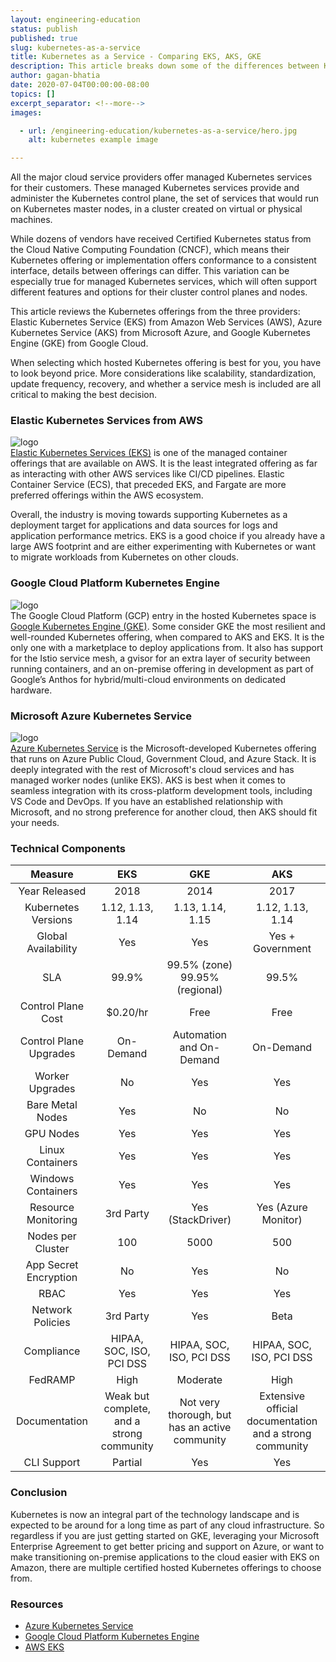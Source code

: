 ```yaml
---
layout: engineering-education
status: publish
published: true
slug: kubernetes-as-a-service
title: Kubernetes as a Service - Comparing EKS, AKS, GKE
description: This article breaks down some of the differences between Kubernetes as a Service from EKS, AKS, and GKE.
author: gagan-bhatia
date: 2020-07-04T00:00:00-08:00
topics: []
excerpt_separator: <!--more-->
images:

  - url: /engineering-education/kubernetes-as-a-service/hero.jpg
    alt: kubernetes example image

---
```

All the major cloud service providers offer managed Kubernetes services for their customers. These managed Kubernetes services provide and administer the Kubernetes control plane, the set of services that would run on Kubernetes master nodes, in a cluster created on virtual or physical machines.
<!--more-->

While dozens of vendors have received Certified Kubernetes status from the Cloud Native Computing Foundation (CNCF), which means their Kubernetes offering or implementation offers conformance to a consistent interface, details between offerings can differ. This variation can be especially true for managed Kubernetes services, which will often support different features and options for their cluster control planes and nodes.

This article reviews the Kubernetes offerings from the three providers: Elastic Kubernetes Service (EKS) from Amazon Web Services (AWS), Azure Kubernetes Service (AKS) from Microsoft Azure, and Google Kubernetes Engine (GKE) from Google Cloud.

When selecting which hosted Kubernetes offering is best for you, you have to look beyond price. More considerations like scalability, standardization, update frequency, recovery, and whether a service mesh is included are all critical to making the best decision.

### Elastic Kubernetes Services from AWS
![logo](/engineering-education/kubernetes-as-a-service/amazon-eks-logo-amazon-eks.png)<br>
[Elastic Kubernetes Services (EKS)](https://aws.amazon.com/eks/) is one of the managed container offerings that are available on AWS. It is the least integrated offering as far as interacting with other AWS services like CI/CD pipelines. Elastic Container Service (ECS), that preceded EKS, and Fargate are more preferred offerings within the AWS ecosystem.

Overall, the industry is moving towards supporting Kubernetes as a deployment target for applications and data sources for logs and application performance metrics. EKS is a good choice if you already have a large AWS footprint and are either experimenting with Kubernetes or want to migrate workloads from Kubernetes on other clouds.

### Google Cloud Platform Kubernetes Engine
![logo](/engineering-education/kubernetes-as-a-service/download.png)<br>
The Google Cloud Platform (GCP) entry in the hosted Kubernetes space is [Google Kubernetes Engine (GKE)](https://cloud.google.com/kubernetes-engine). Some consider GKE the most resilient and well-rounded Kubernetes offering, when compared to AKS and EKS. It is the only one with a marketplace to deploy applications from. It also has support for the Istio service mesh, a  gvisor for an extra layer of security between running containers, and an on-premise offering in development as part of Google’s Anthos for hybrid/multi-cloud environments on dedicated hardware.

### Microsoft Azure Kubernetes Service
![logo](/engineering-education/kubernetes-as-a-service/image.png)<br>
[Azure Kubernetes Service](https://azure.microsoft.com/en-in/services/kubernetes-service/.)
is the Microsoft-developed Kubernetes offering that runs on Azure Public Cloud, Government Cloud, and Azure Stack. It is deeply integrated with the rest of Microsoft's cloud services and has managed worker nodes (unlike EKS). AKS is best when it comes to seamless integration with its cross-platform development tools, including VS Code and DevOps. If you have an established relationship with Microsoft, and no strong preference for another cloud, then AKS should fit your needs.

### Technical Components
|Measure|EKS|GKE|AKS|
|:---------:|:---:|:---:|:---:|
| Year Released	|2018|	2014|	2017|
|Kubernetes Versions|	1.12, 1.13, 1.14|	1.13, 1.14, 1.15|	1.12, 1.13, 1.14|
|Global Availability|	Yes|	Yes|	Yes + Government|
|SLA	|99.9%	|99.5% (zone) 99.95% (regional)| 99.5%|
|Control Plane Cost|	$0.20/hr|	Free|	Free|
|Control Plane Upgrades|	On-Demand|	Automation and On-Demand|	On-Demand|
|Worker Upgrades|	No|	Yes|	Yes|
|Bare Metal Nodes|	Yes|	No|	No|
|GPU Nodes|	Yes|	Yes|	Yes|
|Linux Containers	|Yes|	Yes|	Yes|
|Windows Containers	|Yes	|Yes	|Yes|
|Resource Monitoring	|3rd Party	|Yes (StackDriver)|	Yes (Azure Monitor)|
|Nodes per Cluster	|100	|5000	|500|
|App Secret Encryption	|No|	Yes|	No|
|RBAC	|Yes	|Yes	|Yes|
|Network Policies|	3rd Party|	Yes|	Beta|
|Compliance|	HIPAA, SOC, ISO, PCI DSS	|HIPAA, SOC, ISO, PCI DSS	|HIPAA, SOC, ISO, PCI DSS|
|FedRAMP	|High	|Moderate	|High|
|Documentation	|Weak but complete, and a strong community	|Not very thorough, but has an active community	|Extensive official documentation and a strong community|
|CLI Support	|Partial	|Yes	|Yes|

### Conclusion
Kubernetes is now an integral part of the technology landscape and is expected to be around for a long time as part of any cloud infrastructure. So regardless if you are just getting started on GKE, leveraging your Microsoft Enterprise Agreement to get better pricing and support on Azure, or want to make transitioning on-premise applications to the cloud easier with EKS on Amazon, there are multiple certified hosted Kubernetes offerings to choose from.

### Resources
- [Azure Kubernetes Service](https://codeteddy.com/2019/08/15/azure-kubernetes-services-day-three-deploying-asp-net-core-application-to-azure-kubernetes-services/)
- [Google Cloud Platform Kubernetes Engine](https://devopedia.org/google-kubernetes-engine)
- [AWS EKS](https://medium.com/containers-101/getting-started-with-amazon-eks-provisioning-and-adding-clusters-ff02738118e8)
